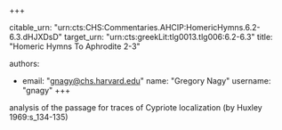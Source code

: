 +++


citable_urn: "urn:cts:CHS:Commentaries.AHCIP:HomericHymns.6.2-6.3.dHJXDsD"
target_urn: "urn:cts:greekLit:tlg0013.tlg006:6.2-6.3"
title: "Homeric Hymns To Aphrodite 2-3"

authors:
- email: "gnagy@chs.harvard.edu"
  name: "Gregory Nagy"
  username: "gnagy"
+++

<p>analysis of the passage for traces of Cypriote localization (by Huxley 1969:s_134-135)</p>
